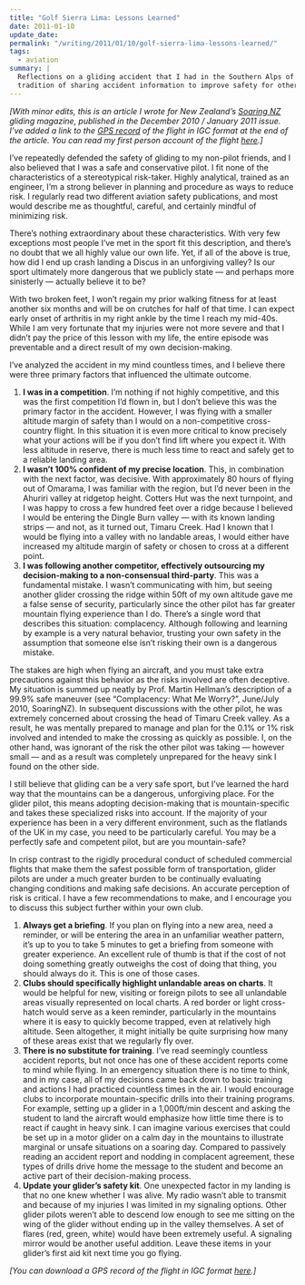 ```yaml
---
title: "Golf Sierra Lima: Lessons Learned"
date: 2011-01-10
update_date:
permalink: "/writing/2011/01/10/golf-sierra-lima-lessons-learned/"
tags:
  - aviation
summary: |
  Reflections on a gliding accident that I had in the Southern Alps of New Zealand. There's a long
  tradition of sharing accident information to improve safety for other pilots in the future.
---
```


_\[With minor edits, this is an article I wrote for New Zealand’s [Soaring NZ](http://www.gliding.co.nz/soaringnz/soaring-nz/) gliding magazine, published in the December 2010 / January 2011 issue. I’ve added a link to the [GPS record](/assets/files/0bhc0tk1.igc) of the flight in IGC format at the end of the article. You can read my first person account of the flight [here](/writing/mayday-mayday-for-sierra-lima-6cf3ce8fc5d1).\]_

I’ve repeatedly defended the safety of gliding to my non-pilot friends, and I also believed that I was a safe and conservative pilot. I fit none of the characteristics of a stereotypical risk-taker. Highly analytical, trained as an engineer, I’m a strong believer in planning and procedure as ways to reduce risk. I regularly read two different aviation safety publications, and most would describe me as thoughtful, careful, and certainly mindful of minimizing risk.

There’s nothing extraordinary about these characteristics. With very few exceptions most people I’ve met in the sport fit this description, and there’s no doubt that we all highly value our own life. Yet, if all of the above is true, how did I end up crash landing a Discus in an unforgiving valley? Is our sport ultimately more dangerous that we publicly state — and perhaps more sinisterly — actually believe it to be?

With two broken feet, I won’t regain my prior walking fitness for at least another six months and will be on crutches for half of that time. I can expect early onset of arthritis in my right ankle by the time I reach my mid-40s. While I am very fortunate that my injuries were not more severe and that I didn’t pay the price of this lesson with my life, the entire episode was preventable and a direct result of my own decision-making.

I’ve analyzed the accident in my mind countless times, and I believe there were three primary factors that influenced the ultimate outcome.

1. **I was in a competition**. I’m nothing if not highly competitive, and this was the first competition I’d flown in, but I don’t believe this was the primary factor in the accident. However, I was flying with a smaller altitude margin of safety than I would on a non-competitive cross-country flight. In this situation it is even more critical to know precisely what your actions will be if you don’t find lift where you expect it. With less altitude in reserve, there is much less time to react and safely get to a reliable landing area.
2. **I wasn’t 100% confident of my precise location**. This, in combination with the next factor, was decisive. With approximately 80 hours of flying out of Omarama, I was familiar with the region, but I’d never been in the Ahuriri valley at ridgetop height. Cotters Hut was the next turnpoint, and I was happy to cross a few hundred feet over a ridge because I believed I would be entering the Dingle Burn valley — with its known landing strips — and not, as it turned out, Timaru Creek. Had I known that I would be flying into a valley with no landable areas, I would either have increased my altitude margin of safety or chosen to cross at a different point.
3. **I was following another competitor, effectively outsourcing my decision-making to a non-consensual third-party**. This was a fundamental mistake. I wasn’t communicating with him, but seeing another glider crossing the ridge within 50ft of my own altitude gave me a false sense of security, particularly since the other pilot has far greater mountain flying experience than I do. There’s a single word that describes this situation: complacency. Although following and learning by example is a very natural behavior, trusting your own safety in the assumption that someone else isn’t risking their own is a dangerous mistake.

The stakes are high when flying an aircraft, and you must take extra precautions against this behavior as the risks involved are often deceptive. My situation is summed up neatly by Prof. Martin Hellman’s description of a 99.9% safe maneuver (see “Complacency: What Me Worry?”, June/July 2010, SoaringNZ). In subsequent discussions with the other pilot, he was extremely concerned about crossing the head of Timaru Creek valley. As a result, he was mentally prepared to manage and plan for the 0.1% or 1% risk involved and intended to make the crossing as quickly as possible. I, on the other hand, was ignorant of the risk the other pilot was taking — however small — and as a result was completely unprepared for the heavy sink I found on the other side.

I still believe that gliding can be a very safe sport, but I’ve learned the hard way that the mountains can be a dangerous, unforgiving place. For the glider pilot, this means adopting decision-making that is mountain-specific and takes these specialized risks into account. If the majority of your experience has been in a very different environment, such as the flatlands of the UK in my case, you need to be particularly careful. You may be a perfectly safe and competent pilot, but are you mountain-safe?

In crisp contrast to the rigidly procedural conduct of scheduled commercial flights that make them the safest possible form of transportation, glider pilots are under a much greater burden to be continually evaluating changing conditions and making safe decisions. An accurate perception of risk is critical. I have a few recommendations to make, and I encourage you to discuss this subject further within your own club.

1. **Always get a briefing**. If you plan on flying into a new area, need a reminder, or will be entering the area in an unfamiliar weather pattern, it’s up to you to take 5 minutes to get a briefing from someone with greater experience. An excellent rule of thumb is that if the cost of not doing something greatly outweighs the cost of doing that thing, you should always do it. This is one of those cases.
2. **Clubs should specifically highlight unlandable areas on charts**. It would be helpful for new, visiting or foreign pilots to see all unlandable areas visually represented on local charts. A red border or light cross-hatch would serve as a keen reminder, particularly in the mountains where it is easy to quickly become trapped, even at relatively high altitude. Seen altogether, it might initially be quite surprising how many of these areas exist that we regularly fly over.
3. **There is no substitute for training**. I’ve read seemingly countless accident reports, but not once has one of these accident reports come to mind while flying. In an emergency situation there is no time to think, and in my case, all of my decisions came back down to basic training and actions I had practiced countless times in the air. I would encourage clubs to incorporate mountain-specific drills into their training programs. For example, setting up a glider in a 1,000ft/min descent and asking the student to land the aircraft would emphasize how little time there is to react if caught in heavy sink. I can imagine various exercises that could be set up in a motor glider on a calm day in the mountains to illustrate marginal or unsafe situations on a soaring day. Compared to passively reading an accident report and nodding in complacent agreement, these types of drills drive home the message to the student and become an active part of their decision-making process.
4. **Update your glider’s safety kit**. One unexpected factor in my landing is that no one knew whether I was alive. My radio wasn’t able to transmit and because of my injuries I was limited in my signaling options. Other glider pilots weren’t able to descend low enough to see me sitting on the wing of the glider without ending up in the valley themselves. A set of flares (red, green, white) would have been extremely useful. A signaling mirror would be another useful addition. Leave these items in your glider’s first aid kit next time you go flying.

_\[You can download a GPS record of the flight in IGC format [here](/assets/files/0bhc0tk1.igc).\]_

